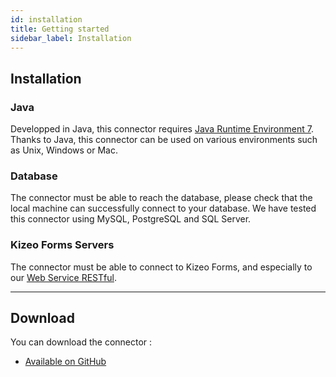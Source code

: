 ```yaml
---
id: installation
title: Getting started
sidebar_label: Installation
---
```


## Installation

### **Java**

Developped in Java, this connector requires <a href="https://www.java.com/en/download/win8.jsp" target="_blank">Java Runtime Environment 7</a>. Thanks to Java, this connector can be used on various environments such as Unix, Windows or Mac.

### **Database**

The connector must be able to reach the database, please check that the local machine can successfully connect to your database. We have tested this connector using MySQL, PostgreSQL and SQL Server.

### **Kizeo Forms Servers**

The connector must be able to connect to Kizeo Forms, and especially to our [Web Service RESTful](http://www.kizeoforms.com/rest/v3).

***

## Download

You can download the connector :

-   <a href="https://github.com/kizeo/Kizeo-Connector/releases/latest" target="_blank">Available on GitHub</a>

